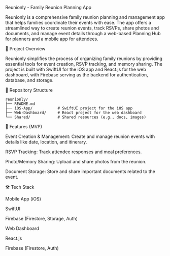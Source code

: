 Reunionly - Family Reunion Planning App

Reunionly is a comprehensive family reunion planning and management app that helps families coordinate their events with ease. The app offers a streamlined way to create reunion events, track RSVPs, share photos and documents, and manage event details through a web-based Planning Hub for planners and a mobile app for attendees.

🎯 Project Overview

Reunionly simplifies the process of organizing family reunions by providing essential tools for event creation, RSVP tracking, and memory sharing. The project is built with SwiftUI for the iOS app and React.js for the web dashboard, with Firebase serving as the backend for authentication, database, and storage.

📂 Repository Structure
```
reunionly/
├── README.md
├── iOS-App/           # SwiftUI project for the iOS app
├── Web-Dashboard/     # React project for the web dashboard
└── Shared/            # Shared resources (e.g., docs, images)
```
🚀 Features (MVP)

Event Creation & Management: Create and manage reunion events with details like date, location, and itinerary.

RSVP Tracking: Track attendee responses and meal preferences.

Photo/Memory Sharing: Upload and share photos from the reunion.

Document Storage: Store and share important documents related to the event.

🛠️ Tech Stack

Mobile App (iOS)

SwiftUI

Firebase (Firestore, Storage, Auth)

Web Dashboard

React.js

Firebase (Firestore, Auth)
